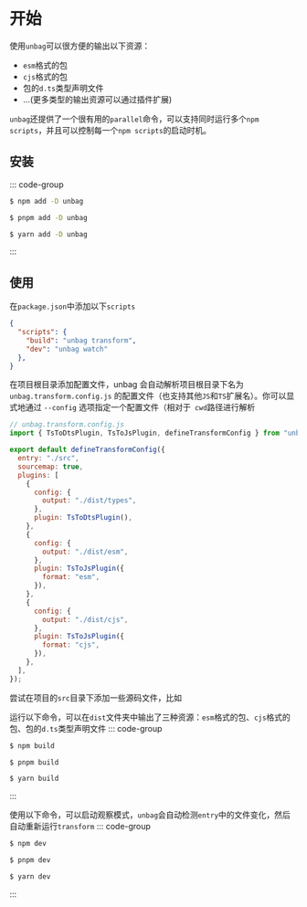 # 开始

使用`unbag`可以很方便的输出以下资源：

- `esm`格式的包
- `cjs`格式的包
- 包的`d.ts`类型声明文件
- ...(更多类型的输出资源可以通过插件扩展)

`unbag`还提供了一个很有用的`parallel`命令，可以支持同时运行多个`npm scripts`，并且可以控制每一个`npm scripts`的启动时机。

## 安装

::: code-group

```sh [npm]
$ npm add -D unbag
```

```sh [pnpm]
$ pnpm add -D unbag
```

```sh [yarn]
$ yarn add -D unbag
```
:::

## 使用

在`package.json`中添加以下`scripts`
```json
{
  "scripts": {
    "build": "unbag transform",
    "dev": "unbag watch"
  },
}
```
在项目根目录添加配置文件，unbag 会自动解析项目根目录下名为 `unbag.transform.config.js` 的配置文件（也支持其他`JS`和`TS`扩展名）。你可以显式地通过 `--config` 选项指定一个配置文件（相对于` cwd`路径进行解析
```js
// unbag.transform.config.js
import { TsToDtsPlugin, TsToJsPlugin, defineTransformConfig } from "unbag";

export default defineTransformConfig({
  entry: "./src",
  sourcemap: true,
  plugins: [
    {
      config: {
        output: "./dist/types",
      },
      plugin: TsToDtsPlugin(),
    },
    {
      config: {
        output: "./dist/esm",
      },
      plugin: TsToJsPlugin({
        format: "esm",
      }),
    },
    {
      config: {
        output: "./dist/cjs",
      },
      plugin: TsToJsPlugin({
        format: "cjs",
      }),
    },
  ],
});
```

尝试在项目的`src`目录下添加一些源码文件，比如



运行以下命令，可以在`dist`文件夹中输出了三种资源：`esm`格式的包、`cjs`格式的包、包的`d.ts`类型声明文件
::: code-group

```sh [npm]
$ npm build
```

```sh [pnpm]
$ pnpm build
```

```sh [yarn]
$ yarn build
```
:::

使用以下命令，可以启动观察模式，`unbag`会自动检测`entry`中的文件变化，然后自动重新运行`transform`
::: code-group

```sh [npm]
$ npm dev
```

```sh [pnpm]
$ pnpm dev
```

```sh [yarn]
$ yarn dev
```
:::
